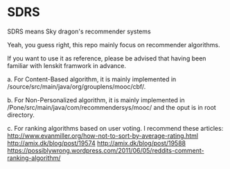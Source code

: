 SDRS
====
SDRS means Sky dragon's recommender systems

Yeah, you guess right, this repo mainly focus on recommender algorithms.

If you want to use it as reference, please be advised that having been familiar with lenskit framwork in advance.

a.
For Content-Based algorithm, it is mainly implemented in /source/src/main/java/org/grouplens/mooc/cbf/.

b.
For Non-Personalized algorithm, it is mainly implemented in /Pone/src/main/java/com/recommendersys/mooc/ and the oput is in root directory.

c.
For ranking algorithms based on user voting. I recommend these articles:
http://www.evanmiller.org/how-not-to-sort-by-average-rating.html
http://amix.dk/blog/post/19574
http://amix.dk/blog/post/19588
https://possiblywrong.wordpress.com/2011/06/05/reddits-comment-ranking-algorithm/
